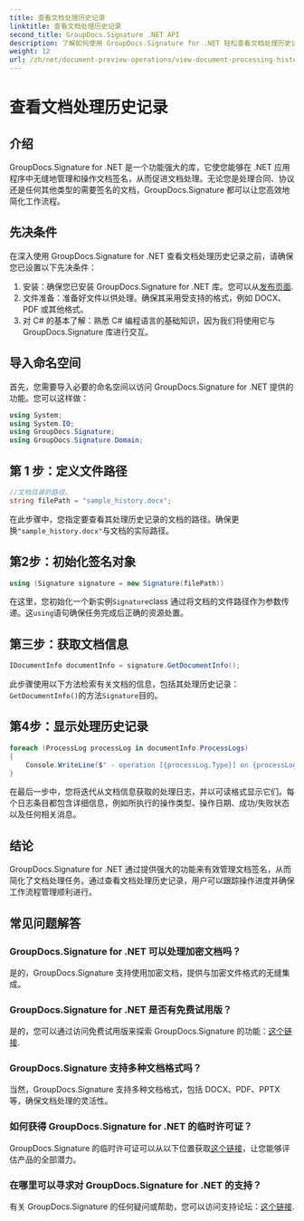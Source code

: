 ```yaml
---
title: 查看文档处理历史记录
linktitle: 查看文档处理历史记录
second_title: GroupDocs.Signature .NET API
description: 了解如何使用 GroupDocs.Signature for .NET 轻松查看文档处理历史记录。请按照我们的分步指南进行无缝工作流程管理。
weight: 12
url: /zh/net/document-preview-operations/view-document-processing-history/
---
```


# 查看文档处理历史记录

## 介绍
GroupDocs.Signature for .NET 是一个功能强大的库，它使您能够在 .NET 应用程序中无缝地管理和操作文档签名，从而促进文档处理。无论您是处理合同、协议还是任何其他类型的需要签名的文档，GroupDocs.Signature 都可以让您高效地简化工作流程。
## 先决条件
在深入使用 GroupDocs.Signature for .NET 查看文档处理历史记录之前，请确保您已设置以下先决条件：
1. 安装：确保您已安装 GroupDocs.Signature for .NET 库。您可以从[发布页面](https://releases.groupdocs.com/signature/net/).
2. 文件准备：准备好文件以供处理。确保其采用受支持的格式，例如 DOCX、PDF 或其他格式。
3. 对 C# 的基本了解：熟悉 C# 编程语言的基础知识，因为我们将使用它与 GroupDocs.Signature 库进行交互。

## 导入命名空间
首先，您需要导入必要的命名空间以访问 GroupDocs.Signature for .NET 提供的功能。您可以这样做：
```csharp
using System;
using System.IO;
using GroupDocs.Signature;
using GroupDocs.Signature.Domain;
```
## 第 1 步：定义文件路径
```csharp
//文档目录的路径。
string filePath = "sample_history.docx";
```
在此步骤中，您指定要查看其处理历史记录的文档的路径。确保更换`"sample_history.docx"`与文档的实际路径。
## 第2步：初始化签名对象
```csharp
using (Signature signature = new Signature(filePath))
```
在这里，您初始化一个新实例`Signature`class 通过将文档的文件路径作为参数传递。这`using`语句确保任务完成后正确的资源处置。
## 第三步：获取文档信息
```csharp
IDocumentInfo documentInfo = signature.GetDocumentInfo();
```
此步骤使用以下方法检索有关文档的信息，包括其处理历史记录：`GetDocumentInfo()`的方法`Signature`目的。
## 第4步：显示处理历史记录
```csharp
foreach (ProcessLog processLog in documentInfo.ProcessLogs)
{
    Console.WriteLine($" - operation [{processLog.Type}] on {processLog.Date.ToShortDateString()}. Succeeded/Failed {processLog.Succeeded}/{processLog.Failed}. Message: {processLog.Message}");
}
```
在最后一步中，您将迭代从文档信息获取的处理日志，并以可读格式显示它们。每个日志条目都包含详细信息，例如所执行的操作类型、操作日期、成功/失败状态以及任何相关消息。

## 结论
GroupDocs.Signature for .NET 通过提供强大的功能来有效管理文档签名，从而简化了文档处理任务。通过查看文档处理历史记录，用户可以跟踪操作进度并确保工作流程管理顺利进行。
## 常见问题解答
### GroupDocs.Signature for .NET 可以处理加密文档吗？
是的，GroupDocs.Signature 支持使用加密文档，提供与加密文件格式的无缝集成。
### GroupDocs.Signature for .NET 是否有免费试用版？
是的，您可以通过访问免费试用版来探索 GroupDocs.Signature 的功能：[这个链接](https://releases.groupdocs.com/).
### GroupDocs.Signature 支持多种文档格式吗？
当然，GroupDocs.Signature 支持多种文档格式，包括 DOCX、PDF、PPTX 等，确保文档处理的灵活性。
### 如何获得 GroupDocs.Signature for .NET 的临时许可证？
 GroupDocs.Signature 的临时许可证可以从以下位置获取[这个链接](https://purchase.groupdocs.com/temporary-license/)，让您能够评估产品的全部潜力。
### 在哪里可以寻求对 GroupDocs.Signature for .NET 的支持？
有关 GroupDocs.Signature 的任何疑问或帮助，您可以访问支持论坛：[这个链接](https://forum.groupdocs.com/c/signature/13).